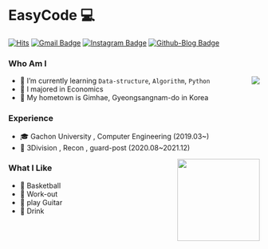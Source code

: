 # EasyCode 💻
[![Hits](https://hits.seeyoufarm.com/api/count/incr/badge.svg?url=https%3A%2F%2Fgithub.com%2FEeeasyCode%2F&count_bg=%2379C83D&title_bg=%23555555&icon=&icon_color=%23E7E7E7&title=hits&edge_flat=false)](https://hits.seeyoufarm.com)
[![Gmail Badge](https://img.shields.io/badge/Gmail-D14836?style=flat&logo=Gmail&logoColor=white)](mailto:eeeasyCode@gmail.com) 
[![Instagram Badge](https://img.shields.io/badge/Instagram-9c38d1?style=flat&logo=Instagram&logoColor=white)](https://www.instagram.com/_2_c_m_) 
[![Github-Blog Badge](https://img.shields.io/badge/Tech%20Blog-555263?style=flat&logoColor=white)](https://eeeasycode.github.io/)

### Who Am I

<img align='right' src="http://mazassumnida.wtf/api/v2/generate_badge?boj=ethan35321">

- 🌱 I’m currently learning `Data-structure`, `Algorithm`, `Python`
- 🥇 I majored in Economics
- 🚅 My hometown is Gimhae, Gyeongsangnam-do in Korea

### Experience

- 🎓 Gachon University , Computer Engineering (2019.03~)
- 💂 3Division , Recon , guard-post (2020.08~2021.12)


<img align='right' src="https://github-readme-stats.vercel.app/api?username=EeeasyCode" height="165">

### What I Like

- 🏀 Basketball
- 💪 Work-out
- 🎸 play Guitar
- 🍺 Drink
